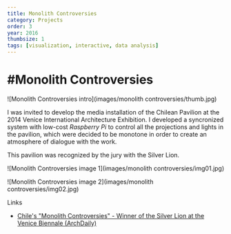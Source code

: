 ```yaml
---
title: Monolith Controversies
category: Projects
order: 3
year: 2016
thumbsize: 1
tags: [visualization, interactive, data analysis]
---
```


# #Monolith Controversies

![Monolith Controversies intro](images/monolith controversies/thumb.jpg)

I was invited to develop the media installation of the Chilean Pavilion at the 2014 Venice International Architecture Exhibition. I developed a syncronized system with low-cost *Raspberry Pi* to control all the projections and lights in the pavilion, which were decided to be monotone in order to create an atmosphere of dialogue with the work.

This pavilion was recognized by the jury with the Silver Lion.

![Monolith Controversies image 1](images/monolith controversies/img01.jpg)

![Monolith Controversies image 2](images/monolith controversies/img02.jpg)

Links
- [Chile's "Monolith Controversies" - Winner of the Silver Lion at the Venice Biennale (ArchDaily)](https://www.archdaily.com/516268/chile-s-monolith-controversies-winner-of-the-silver-lion-at-the-venice-biennale)
